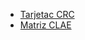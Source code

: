 - [Tarjetac CRC](https://docs.google.com/spreadsheets/d/1aLxJNcpcsDVDc4BZh3GDFItkQbP6LOxz/edit?usp=sharing&ouid=113574952751855851904&rtpof=true&sd=true)
- [Matriz CLAE](https://docs.google.com/spreadsheets/d/1ckpuNt_62PG63qxkA_qsFsTRmEjDY09g/edit?usp=sharing&ouid=113574952751855851904&rtpof=true&sd=true)
